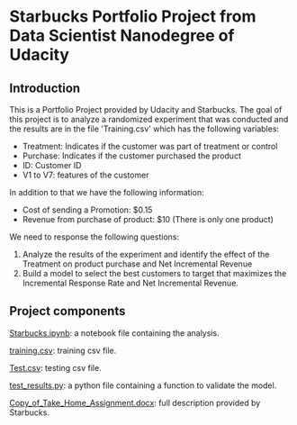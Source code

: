 # Starbucks Portfolio Project from Data Scientist Nanodegree of Udacity


## Introduction

This is a Portfolio Project provided by Udacity and Starbucks. The goal of this project is to analyze a randomized experiment 
that was conducted and the results are in the file 'Training.csv' which has the following variables:

* Treatment: Indicates if the customer was part of treatment or control 
* Purchase: Indicates if the customer purchased the product
* ID: Customer ID
* V1 to V7: features of the customer

In addition to that we have the following information:

* Cost of sending a Promotion: $0.15
* Revenue from purchase of product: $10 (There is only one product)


We need to response the following questions:

1. Analyze the results of the experiment and identify the effect of the Treatment on product purchase and Net Incremental Revenue
2. Build a model to select the best customers to target that maximizes the Incremental Response Rate and Net Incremental Revenue. 


## Project components

[Starbucks.ipynb](https://raw.githubusercontent.com/ricardoues/starbucks_project/master/Starbucks.ipynb): a notebook file containing the analysis.

[training.csv](https://raw.githubusercontent.com/ricardoues/starbucks_project/master/training.csv): training csv file.

[Test.csv](https://raw.githubusercontent.com/ricardoues/starbucks_project/master/Test.csv): testing csv file.

[test_results.py](https://raw.githubusercontent.com/ricardoues/starbucks_project/master/test_results.py): a python file containing a function to validate the model.

[Copy_of_Take_Home_Assignment.docx](https://raw.githubusercontent.com/ricardoues/starbucks_project/master/Copy_of_Take_Home_Assignment.docx): full description provided by Starbucks.






